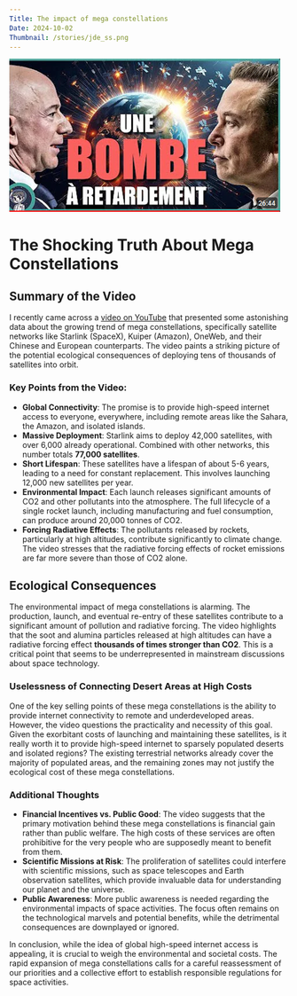 ```yaml
---
Title: The impact of mega constellations
Date: 2024-10-02
Thumbnail: /stories/jde_ss.png
---
```


![Mega Constellations](/stories/jde_ss.png)

# The Shocking Truth About Mega Constellations


## Summary of the Video


I recently came across a [video on YouTube](https://www.youtube.com/watch?v=T84SVowWah0) that presented some astonishing data about the growing trend of mega constellations, specifically satellite networks like Starlink (SpaceX), Kuiper (Amazon), OneWeb, and their Chinese and European counterparts. The video paints a striking picture of the potential ecological consequences of deploying tens of thousands of satellites into orbit.

### Key Points from the Video:

- **Global Connectivity**: The promise is to provide high-speed internet access to everyone, everywhere, including remote areas like the Sahara, the Amazon, and isolated islands.
- **Massive Deployment**: Starlink aims to deploy 42,000 satellites, with over 6,000 already operational. Combined with other networks, this number totals **77,000 satellites**.
- **Short Lifespan**: These satellites have a lifespan of about 5-6 years, leading to a need for constant replacement. This involves launching 12,000 new satellites per year.
- **Environmental Impact**: Each launch releases significant amounts of CO2 and other pollutants into the atmosphere. The full lifecycle of a single rocket launch, including manufacturing and fuel consumption, can produce around 20,000 tonnes of CO2.
- **Forcing Radiative Effects**: The pollutants released by rockets, particularly at high altitudes, contribute significantly to climate change. The video stresses that the radiative forcing effects of rocket emissions are far more severe than those of CO2 alone.

## Ecological Consequences

The environmental impact of mega constellations is alarming. The production, launch, and eventual re-entry of these satellites contribute to a significant amount of pollution and radiative forcing. The video highlights that the soot and alumina particles released at high altitudes can have a radiative forcing effect **thousands of times stronger than CO2**. This is a critical point that seems to be underrepresented in mainstream discussions about space technology.

### Uselessness of Connecting Desert Areas at High Costs

One of the key selling points of these mega constellations is the ability to provide internet connectivity to remote and underdeveloped areas. However, the video questions the practicality and necessity of this goal. Given the exorbitant costs of launching and maintaining these satellites, is it really worth it to provide high-speed internet to sparsely populated deserts and isolated regions? The existing terrestrial networks already cover the majority of populated areas, and the remaining zones may not justify the ecological cost of these mega constellations.

### Additional Thoughts

- **Financial Incentives vs. Public Good**: The video suggests that the primary motivation behind these mega constellations is financial gain rather than public welfare. The high costs of these services are often prohibitive for the very people who are supposedly meant to benefit from them.
- **Scientific Missions at Risk**: The proliferation of satellites could interfere with scientific missions, such as space telescopes and Earth observation satellites, which provide invaluable data for understanding our planet and the universe.
- **Public Awareness**: More public awareness is needed regarding the environmental impacts of space activities. The focus often remains on the technological marvels and potential benefits, while the detrimental consequences are downplayed or ignored.

In conclusion, while the idea of global high-speed internet access is appealing, it is crucial to weigh the environmental and societal costs. The rapid expansion of mega constellations calls for a careful reassessment of our priorities and a collective effort to establish responsible regulations for space activities.


